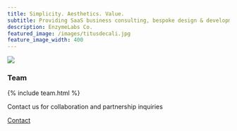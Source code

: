 ```yaml
---
title: Simplicity. Aesthetics. Value.
subtitle: Providing SaaS business consulting, bespoke design & development
description: EnzymeLabs Co.
featured_image: /images/titusdecali.jpg
feature_image_width: 400
---
```


![](/images/titusdecali.jpg)

### Team


{% include team.html %}


Contact us for collaboration and partnership inquiries

<a href="/contact" class="button button--large">Contact</a>

